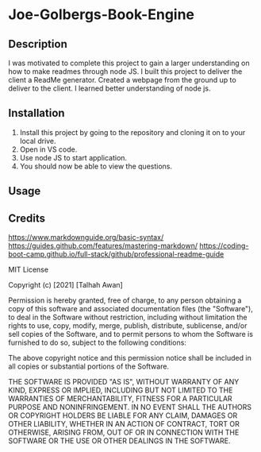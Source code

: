 # Joe-Golbergs-Book-Engine

## Description

I was motivated to complete this project to gain a larger understanding on how to make readmes through node JS.
I built this project to deliver the client a ReadMe generator.
Created a webpage from the ground up to deliver to the client.
I learned better understanding of node js.

## Installation

1. Install this project by going to the repository and cloning it on to your local drive.
2. Open in VS code.
3. Use node JS to start application.
4. You should now be able to view the questions.

## Usage



## Credits
https://www.markdownguide.org/basic-syntax/
https://guides.github.com/features/mastering-markdown/
https://coding-boot-camp.github.io/full-stack/github/professional-readme-guide

MIT License

Copyright (c) [2021] [Talhah Awan]

Permission is hereby granted, free of charge, to any person obtaining a copy
of this software and associated documentation files (the "Software"), to deal
in the Software without restriction, including without limitation the rights
to use, copy, modify, merge, publish, distribute, sublicense, and/or sell
copies of the Software, and to permit persons to whom the Software is
furnished to do so, subject to the following conditions:

The above copyright notice and this permission notice shall be included in all
copies or substantial portions of the Software.

THE SOFTWARE IS PROVIDED "AS IS", WITHOUT WARRANTY OF ANY KIND, EXPRESS OR
IMPLIED, INCLUDING BUT NOT LIMITED TO THE WARRANTIES OF MERCHANTABILITY,
FITNESS FOR A PARTICULAR PURPOSE AND NONINFRINGEMENT. IN NO EVENT SHALL THE
AUTHORS OR COPYRIGHT HOLDERS BE LIABLE FOR ANY CLAIM, DAMAGES OR OTHER
LIABILITY, WHETHER IN AN ACTION OF CONTRACT, TORT OR OTHERWISE, ARISING FROM,
OUT OF OR IN CONNECTION WITH THE SOFTWARE OR THE USE OR OTHER DEALINGS IN THE
SOFTWARE.
